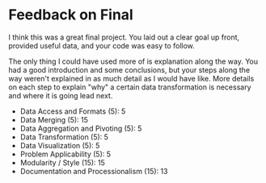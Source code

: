 # Feedback on Final

I think this was a great final project.  You laid out a clear goal up front, provided useful data, and your code was easy to follow.

The only thing I could have used more of is explanation along the way.  You had a good introduction and some conclusions, but your steps along the way weren't explained in as much detail as I would have like.  More details on each step to explain "why" a certain data transformation is necessary and where it is going lead next.

* Data Access and Formats (5): 5
* Data Merging (5): 15
* Data Aggregation and Pivoting (5): 5
* Data Transformation (5): 5
* Data Visualization (5): 5
* Problem Applicability (5): 5
* Modularity / Style (15): 15
* Documentation and Processionalism (15): 13
